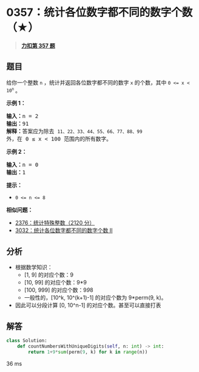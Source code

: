 # 0357：统计各位数字都不同的数字个数（★）


> <u>**[力扣第 357 题](https://leetcode.cn/problems/count-numbers-with-unique-digits/)**</u>

## 题目

给你一个整数 <code>n</code> ，统计并返回各位数字都不同的数字 <code>x</code> 的个数，其中 <code>0 &lt;= x &lt; 10<sup>n</sup></code><sup> </sup>。
<div class="original__bRMd">
<div>


<p><strong>示例 1：</strong></p>

<pre>
<strong>输入：</strong>n = 2
<strong>输出：</strong>91
<strong>解释：</strong>答案应为除去 <code>11、22、33、44、55、66、77、88、99 </code>外，在 0 ≤ x &lt; 100 范围内的所有数字。
</pre>

<p><strong>示例 2：</strong></p>

<pre>
<strong>输入：</strong>n = 0
<strong>输出：</strong>1
</pre>
</div>
</div>



<p><strong>提示：</strong></p>

<ul>
<li><code>0 &lt;= n &lt;= 8</code></li>
</ul>


**相似问题：**
- [2376：统计特殊整数（2120 分）](/leetcode/2376)
- [3032：统计各位数字都不同的数字个数 II](/leetcode/3032)


## 分析

- 根据数学知识：
	- [1, 9] 的对应个数：9
	- [10, 99] 的对应个数：9*9
	- [100, 999] 的对应个数：9*9*8
	- 一般性的，[10^k, 10^(k+1)-1] 的对应个数为 9*perm(9, k)。
- 因此可以分段计算 [0, 10^n-1] 的对应个数。甚至可以直接打表

## 解答

```python
class Solution:
    def countNumbersWithUniqueDigits(self, n: int) -> int:
        return 1+9*sum(perm(9, k) for k in range(n))
```
36 ms

